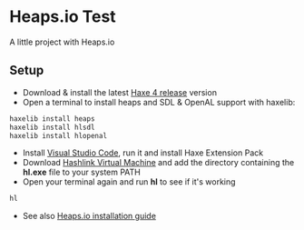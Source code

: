 # Heaps.io Test

A little project with Heaps.io

## Setup

- Download & install the latest [Haxe 4 release](https://haxe.org/download/list/) version
- Open a terminal to install heaps and SDL & OpenAL support with haxelib:

```powershell
haxelib install heaps
haxelib install hlsdl
haxelib install hlopenal
```

- Install [Visual Studio Code](https://code.visualstudio.com/), run it and install Haxe Extension Pack
- Download [Hashlink Virtual Machine](https://hashlink.haxe.org/#download) and add the directory containing the **hl.exe** file to your system PATH
- Open your terminal again and run **hl** to see if it's working

```powershell
hl
```

- See also [Heaps.io installation guide](https://heaps.io/documentation/installation.html)
